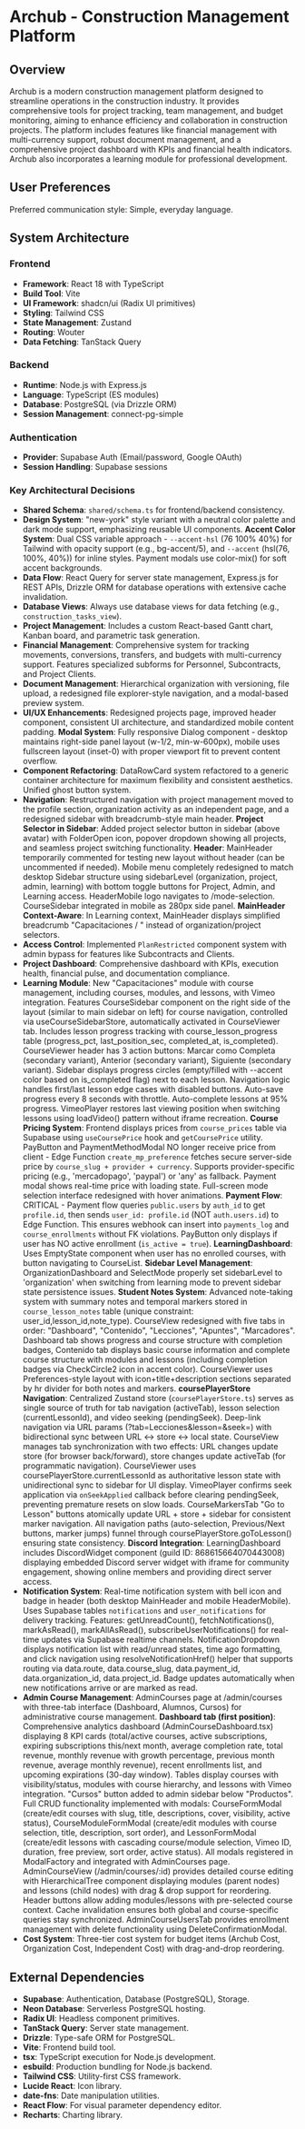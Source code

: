 # Archub - Construction Management Platform

## Overview

Archub is a modern construction management platform designed to streamline operations in the construction industry. It provides comprehensive tools for project tracking, team management, and budget monitoring, aiming to enhance efficiency and collaboration in construction projects. The platform includes features like financial management with multi-currency support, robust document management, and a comprehensive project dashboard with KPIs and financial health indicators. Archub also incorporates a learning module for professional development.

## User Preferences

Preferred communication style: Simple, everyday language.

## System Architecture

### Frontend
- **Framework**: React 18 with TypeScript
- **Build Tool**: Vite
- **UI Framework**: shadcn/ui (Radix UI primitives)
- **Styling**: Tailwind CSS
- **State Management**: Zustand
- **Routing**: Wouter
- **Data Fetching**: TanStack Query

### Backend
- **Runtime**: Node.js with Express.js
- **Language**: TypeScript (ES modules)
- **Database**: PostgreSQL (via Drizzle ORM)
- **Session Management**: connect-pg-simple

### Authentication
- **Provider**: Supabase Auth (Email/password, Google OAuth)
- **Session Handling**: Supabase sessions

### Key Architectural Decisions
- **Shared Schema**: `shared/schema.ts` for frontend/backend consistency.
- **Design System**: "new-york" style variant with a neutral color palette and dark mode support, emphasizing reusable UI components. **Accent Color System**: Dual CSS variable approach - `--accent-hsl` (76 100% 40%) for Tailwind with opacity support (e.g., bg-accent/5), and `--accent` (hsl(76, 100%, 40%)) for inline styles. Payment modals use color-mix() for soft accent backgrounds.
- **Data Flow**: React Query for server state management, Express.js for REST APIs, Drizzle ORM for database operations with extensive cache invalidation.
- **Database Views**: Always use database views for data fetching (e.g., `construction_tasks_view`).
- **Project Management**: Includes a custom React-based Gantt chart, Kanban board, and parametric task generation.
- **Financial Management**: Comprehensive system for tracking movements, conversions, transfers, and budgets with multi-currency support. Features specialized subforms for Personnel, Subcontracts, and Project Clients.
- **Document Management**: Hierarchical organization with versioning, file upload, a redesigned file explorer-style navigation, and a modal-based preview system.
- **UI/UX Enhancements**: Redesigned projects page, improved header component, consistent UI architecture, and standardized mobile content padding. **Modal System**: Fully responsive Dialog component - desktop maintains right-side panel layout (w-1/2, min-w-600px), mobile uses fullscreen layout (inset-0) with proper viewport fit to prevent content overflow.
- **Component Refactoring**: DataRowCard system refactored to a generic container architecture for maximum flexibility and consistent aesthetics. Unified ghost button system.
- **Navigation**: Restructured navigation with project management moved to the profile section, organization activity as an independent page, and a redesigned sidebar with breadcrumb-style main header. **Project Selector in Sidebar**: Added project selector button in sidebar (above avatar) with FolderOpen icon, popover dropdown showing all projects, and seamless project switching functionality. **Header**: MainHeader temporarily commented for testing new layout without header (can be uncommented if needed). Mobile menu completely redesigned to match desktop Sidebar structure using sidebarLevel (organization, project, admin, learning) with bottom toggle buttons for Project, Admin, and Learning access. HeaderMobile logo navigates to /mode-selection. CourseSidebar integrated in mobile as 280px side panel. **MainHeader Context-Aware**: In Learning context, MainHeader displays simplified breadcrumb "Capacitaciones / <Page Name>" instead of organization/project selectors.
- **Access Control**: Implemented `PlanRestricted` component system with admin bypass for features like Subcontracts and Clients.
- **Project Dashboard**: Comprehensive dashboard with KPIs, execution health, financial pulse, and documentation compliance.
- **Learning Module**: New "Capacitaciones" module with course management, including courses, modules, and lessons, with Vimeo integration. Features CourseSidebar component on the right side of the layout (similar to main sidebar on left) for course navigation, controlled via useCourseSidebarStore, automatically activated in CourseViewer tab. Includes lesson progress tracking with course_lesson_progress table (progress_pct, last_position_sec, completed_at, is_completed). CourseViewer header has 3 action buttons: Marcar como Completa (secondary variant), Anterior (secondary variant), Siguiente (secondary variant). Sidebar displays progress circles (empty/filled with --accent color based on is_completed flag) next to each lesson. Navigation logic handles first/last lesson edge cases with disabled buttons. Auto-save progress every 8 seconds with throttle. Auto-complete lessons at 95% progress. VimeoPlayer restores last viewing position when switching lessons using loadVideo() pattern without iframe recreation. **Course Pricing System**: Frontend displays prices from `course_prices` table via Supabase using `useCoursePrice` hook and `getCoursePrice` utility. PayButton and PaymentMethodModal NO longer receive price from client - Edge Function `create_mp_preference` fetches secure server-side price by `course_slug + provider + currency`. Supports provider-specific pricing (e.g., 'mercadopago', 'paypal') or 'any' as fallback. Payment modal shows real-time price with loading state. Full-screen mode selection interface redesigned with hover animations. **Payment Flow**: CRITICAL - Payment flow queries `public.users` by `auth_id` to get `profile.id`, then sends `user_id: profile.id` (NOT `auth.users.id`) to Edge Function. This ensures webhook can insert into `payments_log` and `course_enrollments` without FK violations. PayButton only displays if user has NO active enrollment (`is_active = true`). **LearningDashboard**: Uses EmptyState component when user has no enrolled courses, with button navigating to CourseList. **Sidebar Level Management**: OrganizationDashboard and SelectMode properly set sidebarLevel to 'organization' when switching from learning mode to prevent sidebar state persistence issues. **Student Notes System**: Advanced note-taking system with summary notes and temporal markers stored in `course_lesson_notes` table (unique constraint: user_id,lesson_id,note_type). CourseView redesigned with five tabs in order: "Dashboard", "Contenido", "Lecciones", "Apuntes", "Marcadores". Dashboard tab shows progress and course structure with completion badges, Contenido tab displays basic course information and complete course structure with modules and lessons (including completion badges via CheckCircle2 icon in accent color). CourseViewer uses Preferences-style layout with icon+title+description sections separated by hr divider for both notes and markers. **coursePlayerStore Navigation**: Centralized Zustand store (`coursePlayerStore.ts`) serves as single source of truth for tab navigation (activeTab), lesson selection (currentLessonId), and video seeking (pendingSeek). Deep-link navigation via URL params (?tab=Lecciones&lesson=<id>&seek=<seconds>) with bidirectional sync between URL ↔ store ↔ local state. CourseView manages tab synchronization with two effects: URL changes update store (for browser back/forward), store changes update activeTab (for programmatic navigation). CourseViewer uses coursePlayerStore.currentLessonId as authoritative lesson state with unidirectional sync to sidebar for UI display. VimeoPlayer confirms seek application via `onSeekApplied` callback before clearing pendingSeek, preventing premature resets on slow loads. CourseMarkersTab "Go to Lesson" buttons atomically update URL + store + sidebar for consistent marker navigation. All navigation paths (auto-selection, Previous/Next buttons, marker jumps) funnel through coursePlayerStore.goToLesson() ensuring state consistency. **Discord Integration**: LearningDashboard includes DiscordWidget component (guild ID: 868615664070443008) displaying embedded Discord server widget with iframe for community engagement, showing online members and providing direct server access.
- **Notification System**: Real-time notification system with bell icon and badge in header (both desktop MainHeader and mobile HeaderMobile). Uses Supabase tables `notifications` and `user_notifications` for delivery tracking. Features: getUnreadCount(), fetchNotifications(), markAsRead(), markAllAsRead(), subscribeUserNotifications() for real-time updates via Supabase realtime channels. NotificationDropdown displays notification list with read/unread states, time ago formatting, and click navigation using resolveNotificationHref() helper that supports routing via data.route, data.course_slug, data.payment_id, data.organization_id, data.project_id. Badge updates automatically when new notifications arrive or are marked as read.
- **Admin Course Management**: AdminCourses page at /admin/courses with three-tab interface (Dashboard, Alumnos, Cursos) for administrative course management. **Dashboard tab (first position)**: Comprehensive analytics dashboard (AdminCourseDashboard.tsx) displaying 8 KPI cards (total/active courses, active subscriptions, expiring subscriptions this/next month, average completion rate, total revenue, monthly revenue with growth percentage, previous month revenue, average monthly revenue), recent enrollments list, and upcoming expirations (30-day window). Tables display courses with visibility/status, modules with course hierarchy, and lessons with Vimeo integration. "Cursos" button added to admin sidebar below "Productos". Full CRUD functionality implemented with modals: CourseFormModal (create/edit courses with slug, title, descriptions, cover, visibility, active status), CourseModuleFormModal (create/edit modules with course selection, title, description, sort order), and LessonFormModal (create/edit lessons with cascading course/module selection, Vimeo ID, duration, free preview, sort order, active status). All modals registered in ModalFactory and integrated with AdminCourses page. AdminCourseView (/admin/courses/:id) provides detailed course editing with HierarchicalTree component displaying modules (parent nodes) and lessons (child nodes) with drag & drop support for reordering. Header buttons allow adding modules/lessons with pre-selected course context. Cache invalidation ensures both global and course-specific queries stay synchronized. AdminCourseUsersTab provides enrollment management with delete functionality using DeleteConfirmationModal.
- **Cost System**: Three-tier cost system for budget items (Archub Cost, Organization Cost, Independent Cost) with drag-and-drop reordering.

## External Dependencies

- **Supabase**: Authentication, Database (PostgreSQL), Storage.
- **Neon Database**: Serverless PostgreSQL hosting.
- **Radix UI**: Headless component primitives.
- **TanStack Query**: Server state management.
- **Drizzle**: Type-safe ORM for PostgreSQL.
- **Vite**: Frontend build tool.
- **tsx**: TypeScript execution for Node.js development.
- **esbuild**: Production bundling for Node.js backend.
- **Tailwind CSS**: Utility-first CSS framework.
- **Lucide React**: Icon library.
- **date-fns**: Date manipulation utilities.
- **React Flow**: For visual parameter dependency editor.
- **Recharts**: Charting library.